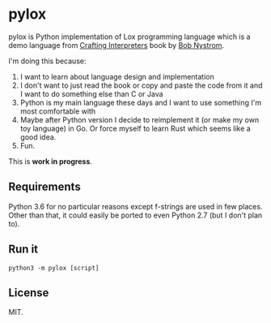 pylox
=====

pylox is Python implementation of Lox programming language which is a
demo language from [Crafting Interpreters](http://www.craftinginterpreters.com/)
book by [Bob Nystrom](https://github.com/munificent).

I'm doing this because:

1. I want to learn about language design and implementation
2. I don't want to just read the book or copy and paste the code from it
   and I want to do something else than C or Java
3. Python is my main language these days and I want to use something I'm
   most comfortable with
4. Maybe after Python version I decide to reimplement it (or make my
   own toy language) in Go. Or force myself to learn Rust which seems
   like a good idea.
5. Fun.

This is **work in progress**.

Requirements
------------

Python 3.6 for no particular reasons except f-strings are used in few
places. Other than that, it could easily be ported to even Python 2.7
(but I don't plan to).

Run it
------

    python3 -m pylox [script]

License
-------

MIT.
